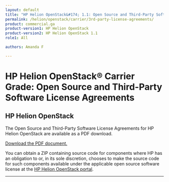 ```yaml
---
layout: default
title: "HP Helion OpenStack&#174; 1.1: Open Source and Third-Party Software License Agreements"
permalink: /helion/openstack/carrier/3rd-party-license-agreements/
product: commercial.ga
product-version1: HP Helion OpenStack
product-version2: HP Helion OpenStack 1.1
role1: All

authors: Amanda F

---
```

<!--PUBLISHED-->

<script> 

function PageRefresh { 
onLoad="window.refresh"
}

PageRefresh();

</script>

<!--
<p style="font-size: small;"> <a href="/helion/openstack/1.1/eula/">&#9664; PREV | <a href="/helion/openstack/1.1/">&#9650; UP</a> | <a href="/helion/openstack/1.1/siteindex/">NEXT &#9654;</a> </p>
-->

# HP Helion OpenStack&#174; Carrier Grade: Open Source and Third-Party Software License Agreements #

## HP Helion OpenStack

The Open Source and Third-Party Software License Agreements for HP Helion OpenStack are available as a PDF download.

<a href="http://gaf2871b9d2d13cf45c1306b35bf01764.cdn.hpcloudsvc.com/3rd party HOS V1.1 02.25.15.pdf">Download the PDF document.</a>

You can obtain a ZIP containing source code for components where HP has an obligation to or, in its sole discretion, chooses to make the source code for such components available under the applicable open source software license at the [HP Helion OpenStack portal](https://helion.hpwsportal.com/).


---




